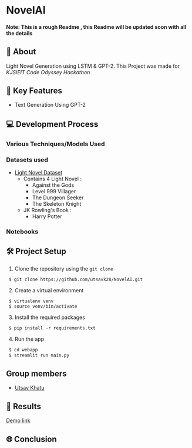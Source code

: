 # NovelAI

#### Note: This is a rough Readme , this Readme will be updated soon with all the details

## 📌 About
Light Novel Generation using LSTM & GPT-2. This Project was made for *KJSIEIT Code Odyssey Hackathon*


## 🎯 Key Features
* Text Generation Using GPT-2 

## 💻 Development Process
### Various Techniques/Models Used


### Datasets used
* [Light Novel Dataset](https://www.kaggle.com/utsavk02/4-light-novel-for-text-generation)
  * Contains 4 Light Novel :
    * Against the Gods
    * Level 999 Villager
    * The Dungeon Seeker
    * The Skeleton Knight
  * JK Rowling's Book :
    * Harry Potter 


### Notebooks
<!-- * [ASL Alphabet detection using Deep Learning models](https://github.com/utsavk28/Nerds/blob/main/notebooks/asl-alphabet-detection-using-dl-models%20(1).ipynb) -->


## 🛠 Project Setup

1. Clone the repository using the ```git clone```
```
 $ git clone https://github.com/utsavk28/NovelAI.git
```
2. Create a virtual environment
```
 $ virtualenv venv
 $ source venv/bin/activate
```
3. Install the required packages
```
 $ pip install -r requirements.txt
```
4. Run the app
```bash
 $ cd webapp
 $ streamlit run main.py
```

## Group members
- [Utsav Khatu](https://github.com/utsavk28)

<!-- ## ASL characters and their sign representations
![ASL characters](https://github.com/utsavk28/Nerds/blob/main/images/ASL%20characters.png?raw=true) -->

## 📸 Results
[Demo link](https://www.youtube.com/watch?v=gzyclx5nLB0g)

## 🌐 Conclusion
